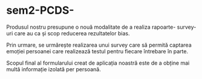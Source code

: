 # sem2-PCDS-

Produsul nostru presupune o nouă modalitate de a realiza rapoarte- survey-uri care au ca și scop reducerea rezultatelor bias. 

Prin urmare, se urmărește realizarea unui survey care să permită captarea emoției persoanei care realizează testul pentru fiecare întrebare în parte. 

Scopul final al formularului creat de aplicația noastră este de a obține mai multă informație izolată per persoană.
